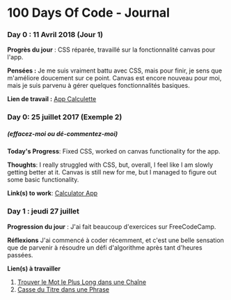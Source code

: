# 100 Days Of Code - Journal

### Day 0 : 11 Avril 2018 (Jour 1)

**Progrès du jour** : CSS réparée, travaillé sur la fonctionnalité canvas pour l'app.

**Pensées :** Je me suis vraiment battu avec CSS, mais pour finir, je sens que m'améliore doucement sur ce point. Canvas est encore nouveau pour moi, mais je suis parvenu à gérer quelques fonctionnalités basiques.

**Lien de travail :** [App Calculette](http://www.example.com)

### Day 0: 25 juillet 2017 (Exemple 2)
##### (effacez-moi ou dé-commentez-moi)

**Today's Progress**: Fixed CSS, worked on canvas functionality for the app.

**Thoughts**: I really struggled with CSS, but, overall, I feel like I am slowly getting better at it. Canvas is still new for me, but I managed to figure out some basic functionality.

**Link(s) to work**: [Calculator App](http://www.example.com)


### Day 1 : jeudi 27 juillet 

**Progression du jour** : J'ai fait beaucoup d'exercices sur FreeCodeCamp.

**Réflexions** J'ai commencé à coder récemment, et c'est une belle sensation que de parvenir à résoudre un défi d'algorithme après tant d'heures passées.

**Lien(s) à travailler**
1. [Trouver le Mot le Plus Long dans une Chaîne](https://www.freecodecamp.com/challenges/find-the-longest-word-in-a-string)
2. [Casse du Titre dans une Phrase](https://www.freecodecamp.com/challenges/title-case-a-sentence)
